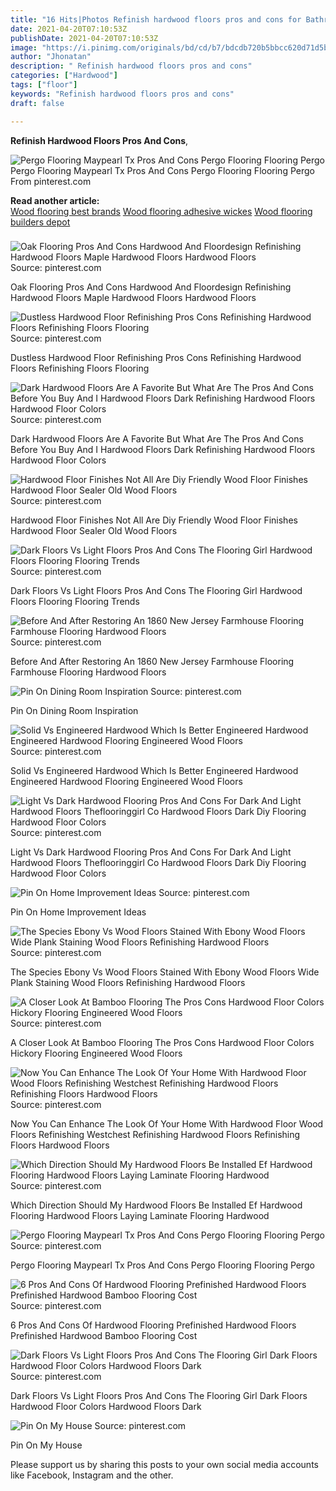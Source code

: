 ```yaml
---
title: "16 Hits|Photos Refinish hardwood floors pros and cons for Bathroom Tiles"
date: 2021-04-20T07:10:53Z
publishDate: 2021-04-20T07:10:53Z
image: "https://i.pinimg.com/originals/bd/cd/b7/bdcdb720b5bbcc620d71d5b2ad1a5bad.jpg"
author: "Jhonatan"
description: " Refinish hardwood floors pros and cons"
categories: ["Hardwood"]
tags: ["floor"]
keywords: "Refinish hardwood floors pros and cons"
draft: false

---
```

<!-- Head tag Code -->
**Refinish Hardwood Floors Pros And Cons**, 

![Pergo Flooring Maypearl Tx Pros And Cons Pergo Flooring Flooring Pergo](https://i.pinimg.com/736x/eb/dd/7f/ebdd7f674b5c57ca9aa2668219e24e0d.jpg "Pergo Flooring Maypearl Tx Pros And Cons Pergo Flooring Flooring Pergo")
Pergo Flooring Maypearl Tx Pros And Cons Pergo Flooring Flooring Pergo From pinterest.com

**Read another article:**  
[Wood flooring best brands](/wood-flooring-best-brands/)
[Wood flooring adhesive wickes](/wood-flooring-adhesive-wickes/)
[Wood flooring builders depot](/wood-flooring-builders-depot/)




### 

 


![Oak Flooring Pros And Cons Hardwood And Floordesign Refinishing Hardwood Floors Maple Hardwood Floors Hardwood Floors](https://i.pinimg.com/736x/be/8e/cf/be8ecf62bcee123020cf87ba6a0d54bb.jpg "Oak Flooring Pros And Cons Hardwood And Floordesign Refinishing Hardwood Floors Maple Hardwood Floors Hardwood Floors")
Source: pinterest.com

Oak Flooring Pros And Cons Hardwood And Floordesign Refinishing Hardwood Floors Maple Hardwood Floors Hardwood Floors  

![Dustless Hardwood Floor Refinishing Pros Cons Refinishing Hardwood Floors Refinishing Floors Flooring](https://i.pinimg.com/originals/41/ee/9e/41ee9e6084b36ce6fc1d5596eac30274.jpg "Dustless Hardwood Floor Refinishing Pros Cons Refinishing Hardwood Floors Refinishing Floors Flooring")
Source: pinterest.com

Dustless Hardwood Floor Refinishing Pros Cons Refinishing Hardwood Floors Refinishing Floors Flooring  

![Dark Hardwood Floors Are A Favorite But What Are The Pros And Cons Before You Buy And I Hardwood Floors Dark Refinishing Hardwood Floors Hardwood Floor Colors](https://i.pinimg.com/564x/91/28/16/912816906672e68e196874873435056a.jpg "Dark Hardwood Floors Are A Favorite But What Are The Pros And Cons Before You Buy And I Hardwood Floors Dark Refinishing Hardwood Floors Hardwood Floor Colors")
Source: pinterest.com

Dark Hardwood Floors Are A Favorite But What Are The Pros And Cons Before You Buy And I Hardwood Floors Dark Refinishing Hardwood Floors Hardwood Floor Colors  

![Hardwood Floor Finishes Not All Are Diy Friendly Wood Floor Finishes Hardwood Floor Sealer Old Wood Floors](https://i.pinimg.com/originals/92/d5/cc/92d5cc0e463eee90f2322a26cfcf247d.jpg "Hardwood Floor Finishes Not All Are Diy Friendly Wood Floor Finishes Hardwood Floor Sealer Old Wood Floors")
Source: pinterest.com

Hardwood Floor Finishes Not All Are Diy Friendly Wood Floor Finishes Hardwood Floor Sealer Old Wood Floors  

![Dark Floors Vs Light Floors Pros And Cons The Flooring Girl Hardwood Floors Flooring Flooring Trends](https://i.pinimg.com/originals/03/e0/5b/03e05bd8facba3686a2ce492556840cd.jpg "Dark Floors Vs Light Floors Pros And Cons The Flooring Girl Hardwood Floors Flooring Flooring Trends")
Source: pinterest.com

Dark Floors Vs Light Floors Pros And Cons The Flooring Girl Hardwood Floors Flooring Flooring Trends  

![Before And After Restoring An 1860 New Jersey Farmhouse Flooring Farmhouse Flooring Hardwood Floors](https://i.pinimg.com/474x/3d/9f/3f/3d9f3f4a5a5a0e7e0ead70f630074393--old-wood-floors-wood-planks.jpg "Before And After Restoring An 1860 New Jersey Farmhouse Flooring Farmhouse Flooring Hardwood Floors")
Source: pinterest.com

Before And After Restoring An 1860 New Jersey Farmhouse Flooring Farmhouse Flooring Hardwood Floors  

![Pin On Dining Room Inspiration](https://i.pinimg.com/originals/87/ff/82/87ff823492b9fd1c66d20969210c8ec9.jpg "Pin On Dining Room Inspiration")
Source: pinterest.com

Pin On Dining Room Inspiration  

![Solid Vs Engineered Hardwood Which Is Better Engineered Hardwood Engineered Hardwood Flooring Engineered Wood Floors](https://i.pinimg.com/564x/dc/c5/ff/dcc5ffbb0e277f9fef55395a24d7bead.jpg "Solid Vs Engineered Hardwood Which Is Better Engineered Hardwood Engineered Hardwood Flooring Engineered Wood Floors")
Source: pinterest.com

Solid Vs Engineered Hardwood Which Is Better Engineered Hardwood Engineered Hardwood Flooring Engineered Wood Floors  

![Light Vs Dark Hardwood Flooring Pros And Cons For Dark And Light Hardwood Floors Theflooringgirl Co Hardwood Floors Dark Diy Flooring Hardwood Floor Colors](https://i.pinimg.com/474x/64/31/41/6431416b3e576bf15ed2e0c1ba822253.jpg "Light Vs Dark Hardwood Flooring Pros And Cons For Dark And Light Hardwood Floors Theflooringgirl Co Hardwood Floors Dark Diy Flooring Hardwood Floor Colors")
Source: pinterest.com

Light Vs Dark Hardwood Flooring Pros And Cons For Dark And Light Hardwood Floors Theflooringgirl Co Hardwood Floors Dark Diy Flooring Hardwood Floor Colors  

![Pin On Home Improvement Ideas](https://i.pinimg.com/originals/dd/d6/52/ddd6520811acf1ffa6f3f01d41b28a76.jpg "Pin On Home Improvement Ideas")
Source: pinterest.com

Pin On Home Improvement Ideas  

![The Species Ebony Vs Wood Floors Stained With Ebony Wood Floors Wide Plank Staining Wood Floors Refinishing Hardwood Floors](https://i.pinimg.com/474x/f2/a8/e7/f2a8e7356aba57d981d998aec684c7c5.jpg "The Species Ebony Vs Wood Floors Stained With Ebony Wood Floors Wide Plank Staining Wood Floors Refinishing Hardwood Floors")
Source: pinterest.com

The Species Ebony Vs Wood Floors Stained With Ebony Wood Floors Wide Plank Staining Wood Floors Refinishing Hardwood Floors  

![A Closer Look At Bamboo Flooring The Pros Cons Hardwood Floor Colors Hickory Flooring Engineered Wood Floors](https://i.pinimg.com/originals/a1/54/97/a15497a905d3127a1d7e32aff8b24097.jpg "A Closer Look At Bamboo Flooring The Pros Cons Hardwood Floor Colors Hickory Flooring Engineered Wood Floors")
Source: pinterest.com

A Closer Look At Bamboo Flooring The Pros Cons Hardwood Floor Colors Hickory Flooring Engineered Wood Floors  

![Now You Can Enhance The Look Of Your Home With Hardwood Floor Wood Floors Refinishing Westchest Refinishing Hardwood Floors Refinishing Floors Hardwood Floors](https://i.pinimg.com/originals/4a/53/3b/4a533bf029b3855ff25971b9449f370f.jpg "Now You Can Enhance The Look Of Your Home With Hardwood Floor Wood Floors Refinishing Westchest Refinishing Hardwood Floors Refinishing Floors Hardwood Floors")
Source: pinterest.com

Now You Can Enhance The Look Of Your Home With Hardwood Floor Wood Floors Refinishing Westchest Refinishing Hardwood Floors Refinishing Floors Hardwood Floors  

![Which Direction Should My Hardwood Floors Be Installed Ef Hardwood Flooring Hardwood Floors Laying Laminate Flooring Hardwood](https://i.pinimg.com/600x315/d2/2d/7f/d22d7f7a180ae2b2b799e5c4369d4e86.jpg "Which Direction Should My Hardwood Floors Be Installed Ef Hardwood Flooring Hardwood Floors Laying Laminate Flooring Hardwood")
Source: pinterest.com

Which Direction Should My Hardwood Floors Be Installed Ef Hardwood Flooring Hardwood Floors Laying Laminate Flooring Hardwood  

![Pergo Flooring Maypearl Tx Pros And Cons Pergo Flooring Flooring Pergo](https://i.pinimg.com/736x/eb/dd/7f/ebdd7f674b5c57ca9aa2668219e24e0d.jpg "Pergo Flooring Maypearl Tx Pros And Cons Pergo Flooring Flooring Pergo")
Source: pinterest.com

Pergo Flooring Maypearl Tx Pros And Cons Pergo Flooring Flooring Pergo  

![6 Pros And Cons Of Hardwood Flooring Prefinished Hardwood Floors Prefinished Hardwood Bamboo Flooring Cost](https://i.pinimg.com/originals/81/26/4b/81264beaa5ba67e0691a18c2fbbd050b.jpg "6 Pros And Cons Of Hardwood Flooring Prefinished Hardwood Floors Prefinished Hardwood Bamboo Flooring Cost")
Source: pinterest.com

6 Pros And Cons Of Hardwood Flooring Prefinished Hardwood Floors Prefinished Hardwood Bamboo Flooring Cost  

![Dark Floors Vs Light Floors Pros And Cons The Flooring Girl Dark Floors Hardwood Floor Colors Hardwood Floors Dark](https://i.pinimg.com/originals/96/1e/f9/961ef9bff6ad89a7dd310c7fa67a94f9.jpg "Dark Floors Vs Light Floors Pros And Cons The Flooring Girl Dark Floors Hardwood Floor Colors Hardwood Floors Dark")
Source: pinterest.com

Dark Floors Vs Light Floors Pros And Cons The Flooring Girl Dark Floors Hardwood Floor Colors Hardwood Floors Dark  

![Pin On My House](https://i.pinimg.com/originals/bd/cd/b7/bdcdb720b5bbcc620d71d5b2ad1a5bad.jpg "Pin On My House")
Source: pinterest.com

Pin On My House  

Please support us by sharing this posts to your own social media accounts like Facebook, Instagram and the other.

